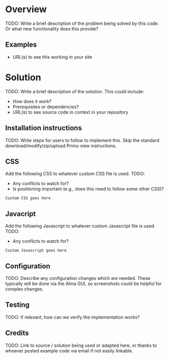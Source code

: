 # Overview

TODO: Write a brief description of the problem being solved by this code.  Or what new functionality does this provide?

## Examples
- URL(s) to see this working in your site

# Solution

TODO: Write a brief description of the solution.  This could include:
- How does it work?
- Prerequisites or dependencies?
- URL(s) to see source code in context in your repository

## Installation instructions

TODO: Write steps for users to follow to implement this.  Skip the standard download/modify/zip/upload Primo view instructions.

## CSS

Add the following CSS to whatever custom CSS file is used.
TODO: 
- Any conflicts to watch for?
- Is positioning important (e.g., does this need to follow some other CSS)?

```
Custom CSS goes here
```

## Javacript

Add the following Javascript to whatever custom Javascript file is used.
TODO: 
- Any conflicts to watch for?

```
Custom Javascript goes here
```

## Configuration

TODO: Describe any configuration changes which are needed.  These typically will be done via the Alma GUI,
so screenshots could be helpful for complex changes.

## Testing

TODO: If relevant, how can we verify the implementation works?

## Credits

TODO: Link to source / solution being used or adapted here, or thanks to whoever posted example code via email if not easily linkable.

